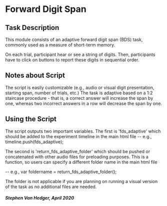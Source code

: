 # Forward Digit Span

## Task Description
This module consists of an adaptive forward digit span (BDS) task, commonly used as a measure of short-term memory.

On each trial, participant hear or see a string of digits. 
Then, participants have to click on buttons to report these 
digits in sequential order.

## Notes about Script
The script is easily customizable (e.g., audio or visual 
digit presentation, starting span, number of trials, etc.)
The task is adaptive based on a 1:2 staircase procedure -
that is, a correct answer will increase the span by one, 
whereas two incorrect answers in a row will decrease the
span by one.

## Using the Script
The script outputs two important variables. The first is 
'fds_adaptive' which should be added to the experiment timeline
in the main html file -- e.g., timeline.push(fds_adaptive);

The second is 'return_fds_adaptive_folder' which should be pushed or
concatenated with other audio files for preloading purposes.
This is a function, so users can specify a different folder
name in the main html file

-- e.g., var foldername = return_fds_adaptive_folder();

The folder is not applicable if you are planning
on running a visual version of the task as no additional
files are needed.

##### Stephen Van Hedger, April 2020
